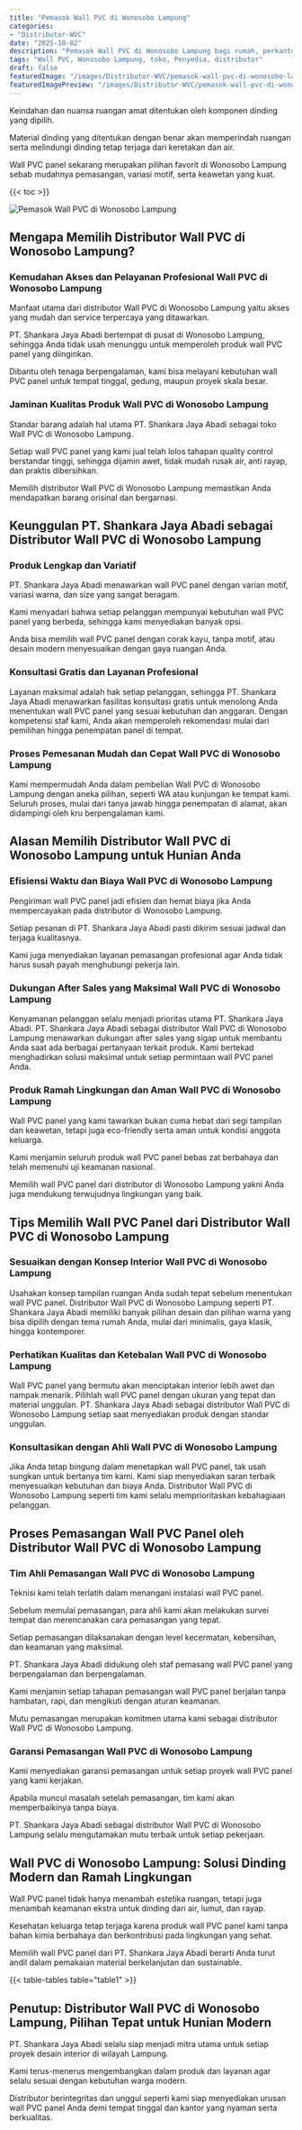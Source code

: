 ```yaml
---
title: "Pemasok Wall PVC di Wonosobo Lampung"
categories:
- "Distributor-WVC"
date: "2025-10-02"
description: "Pemasok Wall PVC di Wonosobo Lampung bagi rumah, perkantoran, dan toko. Material berkualitas, pilihan motif, pilihan warna elegan, beserta jasa instalasi dikerjakan oleh teknisi ahli serta jaminan resmi!|Jasa distribusi Wall PVC di Wonosobo Lampung bagi kebutuhan rumah, office, maupun gerai, beserta panel terbaik dan penempatan oleh teknisi ahli dan jaminan resmi.|Pilihan Wall PVC di Wonosobo Lampung yang andal bagi rumah, kantor, serta toko, dengan produk unggulan dan pemasangan ditangani oleh teknisi ahli dan kepastian resmi.|Penyediaan Wall PVC di Wonosobo Lampung untuk tempat tinggal, perkantoran, serta gerai, dengan produk berkualitas dan instalasi ditangani oleh tim profesional, dilengkapi beserta kepastian resmi.}"
tags: "Wall PVC, Wonosobo Lampung, toko, Penyedia, distributor"
draft: false
featuredImage: "/images/Distributor-WVC/pemasok-wall-pvc-di-wonosobo-lampung.png"
featuredImagePreview: "/images/Distributor-WVC/pemasok-wall-pvc-di-wonosobo-lampung.png"
---
```


Keindahan dan nuansa ruangan amat ditentukan oleh komponen dinding yang dipilih.

Material dinding yang ditentukan dengan benar akan memperindah ruangan serta melindungi dinding tetap terjaga dari keretakan dan air.

Wall PVC panel sekarang merupakan pilihan favorit di Wonosobo Lampung sebab mudahnya pemasangan, variasi motif, serta keawetan yang kuat.

{{< toc >}}

![Pemasok Wall PVC di Wonosobo Lampung](/images/Distributor-WVC/Pemasok-Wall-PVC-di-Wonosobo-Lampung.png)

## Mengapa Memilih Distributor Wall PVC di Wonosobo Lampung?

### Kemudahan Akses dan Pelayanan Profesional Wall PVC di Wonosobo Lampung

Manfaat utama dari distributor Wall PVC di Wonosobo Lampung yaitu akses yang mudah dan service terpercaya yang ditawarkan.

PT. Shankara Jaya Abadi bertempat di pusat di Wonosobo Lampung, sehingga Anda tidak usah menunggu untuk memperoleh produk wall PVC panel yang diinginkan.

Dibantu oleh tenaga berpengalaman, kami bisa melayani kebutuhan wall PVC panel untuk tempat tinggal, gedung, maupun proyek skala besar.

### Jaminan Kualitas Produk Wall PVC di Wonosobo Lampung

Standar barang adalah hal utama PT. Shankara Jaya Abadi sebagai toko Wall PVC di Wonosobo Lampung.

Setiap wall PVC panel yang kami jual telah lolos tahapan quality control berstandar tinggi, sehingga dijamin awet, tidak mudah rusak air, anti rayap, dan praktis dibersihkan.

Memilih distributor Wall PVC di Wonosobo Lampung memastikan Anda mendapatkan barang orisinal dan bergarnasi.

## Keunggulan PT. Shankara Jaya Abadi sebagai Distributor Wall PVC di Wonosobo Lampung

### Produk Lengkap dan Variatif

PT. Shankara Jaya Abadi menawarkan wall PVC panel dengan varian motif, variasi warna, dan size yang sangat beragam.

Kami menyadari bahwa setiap pelanggan mempunyai kebutuhan wall PVC panel yang berbeda, sehingga kami menyediakan banyak opsi.

Anda bisa memilih wall PVC panel dengan corak kayu, tanpa motif, atau desain modern menyesuaikan dengan gaya ruangan Anda.

### Konsultasi Gratis dan Layanan Profesional

Layanan maksimal adalah hak setiap pelanggan, sehingga PT. Shankara Jaya Abadi menawarkan fasilitas konsultasi gratis untuk menolong Anda menentukan wall PVC panel yang sesuai kebutuhan dan anggaran. Dengan kompetensi staf kami, Anda akan memperoleh rekomendasi mulai dari pemilihan hingga penempatan panel di tempat.

### Proses Pemesanan Mudah dan Cepat Wall PVC di Wonosobo Lampung

Kami mempermudah Anda dalam pembelian Wall PVC di Wonosobo Lampung dengan aneka pilihan, seperti WA atau kunjungan ke tempat kami. Seluruh proses, mulai dari tanya jawab hingga penempatan di alamat, akan didampingi oleh kru berpengalaman kami.

## Alasan Memilih Distributor Wall PVC di Wonosobo Lampung untuk Hunian Anda

### Efisiensi Waktu dan Biaya Wall PVC di Wonosobo Lampung

Pengiriman wall PVC panel jadi efisien dan hemat biaya jika Anda mempercayakan pada distributor di Wonosobo Lampung.

Setiap pesanan di PT. Shankara Jaya Abadi pasti dikirim sesuai jadwal dan terjaga kualitasnya.

Kami juga menyediakan layanan pemasangan profesional agar Anda tidak harus susah payah menghubungi pekerja lain.

### Dukungan After Sales yang Maksimal Wall PVC di Wonosobo Lampung

Kenyamanan pelanggan selalu menjadi prioritas utama PT. Shankara Jaya Abadi. PT. Shankara Jaya Abadi sebagai distributor Wall PVC di Wonosobo Lampung menawarkan dukungan after sales yang sigap untuk membantu Anda saat ada berbagai pertanyaan terkait produk. Kami bertekad menghadirkan solusi maksimal untuk setiap permintaan wall PVC panel Anda.

### Produk Ramah Lingkungan dan Aman Wall PVC di Wonosobo Lampung

Wall PVC panel yang kami tawarkan bukan cuma hebat dari segi tampilan dan keawetan, tetapi juga eco-friendly serta aman untuk kondisi anggota keluarga.

Kami menjamin seluruh produk wall PVC panel bebas zat berbahaya dan telah memenuhi uji keamanan nasional.

Memilih wall PVC panel dari distributor di Wonosobo Lampung yakni Anda juga mendukung terwujudnya lingkungan yang baik.

## Tips Memilih Wall PVC Panel dari Distributor Wall PVC di Wonosobo Lampung

### Sesuaikan dengan Konsep Interior Wall PVC di Wonosobo Lampung

Usahakan konsep tampilan ruangan Anda sudah tepat sebelum menentukan wall PVC panel. Distributor Wall PVC di Wonosobo Lampung seperti PT. Shankara Jaya Abadi memiliki banyak pilihan desain dan pilihan warna yang bisa dipilih dengan tema rumah Anda, mulai dari minimalis, gaya klasik, hingga kontemporer.

### Perhatikan Kualitas dan Ketebalan Wall PVC di Wonosobo Lampung

Wall PVC panel yang bermutu akan menciptakan interior lebih awet dan nampak menarik. Pilihlah wall PVC panel dengan ukuran yang tepat dan material unggulan. PT. Shankara Jaya Abadi sebagai distributor Wall PVC di Wonosobo Lampung setiap saat menyediakan produk dengan standar unggulan.

### Konsultasikan dengan Ahli Wall PVC di Wonosobo Lampung

Jika Anda tetap bingung dalam menetapkan wall PVC panel, tak usah sungkan untuk bertanya tim kami. Kami siap menyediakan saran terbaik menyesuaikan kebutuhan dan biaya Anda. Distributor Wall PVC di Wonosobo Lampung seperti tim kami selalu memprioritaskan kebahagiaan pelanggan.

## Proses Pemasangan Wall PVC Panel oleh Distributor Wall PVC di Wonosobo Lampung

### Tim Ahli Pemasangan Wall PVC di Wonosobo Lampung

Teknisi kami telah terlatih dalam menangani instalasi wall PVC panel.

Sebelum memulai pemasangan, para ahli kami akan melakukan survei tempat dan merencanakan cara pemasangan yang tepat.

Setiap pemasangan dilaksanakan dengan level kecermatan, kebersihan, dan keamanan yang maksimal.

PT. Shankara Jaya Abadi didukung oleh staf pemasang wall PVC panel yang berpengalaman dan berpengalaman.

Kami menjamin setiap tahapan pemasangan wall PVC panel berjalan tanpa hambatan, rapi, dan mengikuti dengan aturan keamanan.

Mutu pemasangan merupakan komitmen utama kami sebagai distributor Wall PVC di Wonosobo Lampung.

### Garansi Pemasangan Wall PVC di Wonosobo Lampung

Kami menyediakan garansi pemasangan untuk setiap proyek wall PVC panel yang kami kerjakan.

Apabila muncul masalah setelah pemasangan, tim kami akan memperbaikinya tanpa biaya.

PT. Shankara Jaya Abadi sebagai distributor Wall PVC di Wonosobo Lampung selalu mengutamakan mutu terbaik untuk setiap pekerjaan.

## Wall PVC di Wonosobo Lampung: Solusi Dinding Modern dan Ramah Lingkungan

Wall PVC panel tidak hanya menambah estetika ruangan, tetapi juga menambah keamanan ekstra untuk dinding dari air, lumut, dan rayap.

Kesehatan keluarga tetap terjaga karena produk wall PVC panel kami tanpa bahan kimia berbahaya dan berkontribusi pada lingkungan yang sehat.

Memilih wall PVC panel dari PT. Shankara Jaya Abadi berarti Anda turut andil dalam pemakaian material berkelanjutan dan sustainable.

{{< table-tables table="table1" >}}

## Penutup: Distributor Wall PVC di Wonosobo Lampung, Pilihan Tepat untuk Hunian Modern

PT. Shankara Jaya Abadi selalu siap menjadi mitra utama untuk setiap proyek desain interior di wilayah Lampung.

Kami terus-menerus mengembangkan dalam produk dan layanan agar selalu sesuai dengan kebutuhan warga modern.

Distributor berintegritas dan unggul seperti kami siap menyediakan urusan wall PVC panel Anda demi tempat tinggal dan kantor yang nyaman serta berkualitas.
